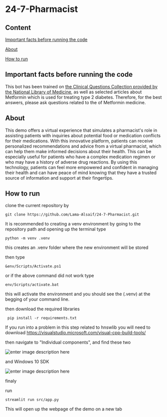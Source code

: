 # 24-7-Pharmacist



## Content

[Important facts before running the code](#important)

[About](#about) 

[How to run](#how) 

<a name="important"/>

## Important facts before running the code

This bot has been trained on [the Clinical Questions Collection provided by the National Library of Medicine](https://datadiscovery.nlm.nih.gov/Literature/Clinical-Questions-Collection/i3a4-n4ma?_gl=1*1i1z9ut*_ga*MjAyOTIxODE4NS4xNjg4NTA5ODgz*_ga_P1FPTH9PL4*MTY4ODUwOTg4My4xLjAuMTY4ODUwOTg4My4wLjAuMA..*_ga_7147EPK006*MTY4ODUwOTg4My4xLjAuMTY4ODUwOTg4My4wLjAuMA), as well as selected articles about Metformin which is  used for treating type 2 diabetes. Therefore, for the best answers, please ask questions related to the of Metformin medicine.

<a name="about"/>

## About

This demo offers a virtual experience that simulates a pharmacist's role in assisting patients with inquiries about potential food or medication conflicts for their medications. With this innovative platform, patients can receive personalized recommendations and advice from a virtual pharmacist, which can help them make informed decisions about their health. This can be especially useful for patients who have a complex medication regimen or who may have a history of adverse drug reactions. By using this technology, patients can feel more empowered and confident in managing their health and can have peace of mind knowing that they have a trusted source of information and support at their fingertips.

<a name="how"/>

## How to run 


clone the current repository by 

```
git clone https://github.com/Lama-Alsaif/24-7-Pharmacist.git
```

It is recommended to creating a venv environment by going to the repository path and opening up the terminal type 

```
python -m venv .venv
```
this creates an .venv folder where the new environment will be stored 

then type

``` 
&env/Scripts/Activate.ps1
```

or if the above command did not work type

```
env/Scripts/activate.bat
```
this will activate the environment and you should see the (.venv) at the begging of your command line.

then download the required libraries   
```
 pip install -r requirements.txt
```

If you run into a problem in this step related to hnswlib you will need to download https://visualstudio.microsoft.com/visual-cpp-build-tools/

then navigate to "Individual components", and find these two

![enter image description here](https://i.stack.imgur.com/W67kU.png)

and Windows 10 SDK

![enter image description here](https://i.stack.imgur.com/RHmKX.png)

finaly 

run 
```
streamlit run src/app.py
```

This will open up the webpage of the demo on a new tab
